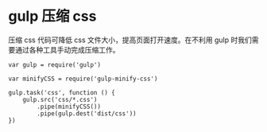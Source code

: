 
# gulp 压缩 css

压缩 css 代码可降低 css 文件大小，提高页面打开速度。在不利用 gulp 时我们需要通过各种工具手动完成压缩工作。


```
var gulp = require('gulp')

var minifyCSS = require('gulp-minify-css')

gulp.task('css', function () {
    gulp.src('css/*.css')
        .pipe(minifyCSS())
        .pipe(gulp.dest('dist/css'))
})
```
